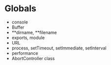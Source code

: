 # Globals

- console
- Buffer
- **dirname, **filename
- exports, module
- URL
- process, setTimeout, setImmediate, setInterval
- performance
- AbortController class
